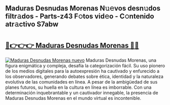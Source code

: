 ## Maduras Desnudas Morenas N𝚞𝚎vos desn𝚞dos filtr𝚊dos - Parts-z43 F𝚘tos vid𝚎o - C𝚘ntenido atr𝚊ctivo S7abw

# <h2><a href="http://mb5tae.tromn.icu/?c=Maduras+Desnudas+Morenas">🔗👉👉👉 Maduras Desnudas Morenas 🔗🔗</a></h2>

[![Maduras Desnudas Morenas nuevo](https://i.imgur.com/pEAQMta.gif)](http://mb5tae.tromn.icu/?c=Maduras+Desnudas+Morenas)
Maduras Desnudas Morenas, una figura enigmática y compleja, desafía la categorización fácil. Su uso pionero de los medios digitales para la autoexpresión ha cautivado y enfurecido a los observadores, generando debates sobre ética, identidad y la naturaleza evolutiva de las comunidades en línea. A pesar de la ambigüedad de sus planes futuros, su huella en la cultura en línea es imborrable. Con una determinación inquebrantable y un cautivador innegable, la presencia de Maduras Desnudas Morenas en el mundo virtual es incontenible.
